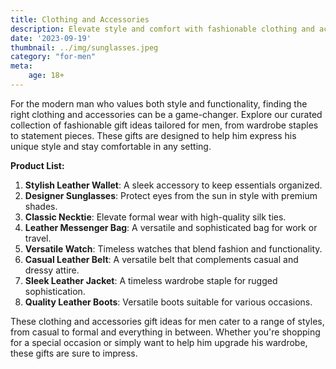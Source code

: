 ```yaml
---
title: Clothing and Accessories
description: Elevate style and comfort with fashionable clothing and accessories gift ideas for men.
date: '2023-09-19'
thumbnail: ../img/sunglasses.jpeg
category: "for-men"
meta:
    age: 18+
---
```

For the modern man who values both style and functionality, finding the right clothing and accessories can be a game-changer. Explore our curated collection of fashionable gift ideas tailored for men, from wardrobe staples to statement pieces. These gifts are designed to help him express his unique style and stay comfortable in any setting.

**Product List:**
1. **Stylish Leather Wallet**: A sleek accessory to keep essentials organized.
2. **Designer Sunglasses**: Protect eyes from the sun in style with premium shades.
3. **Classic Necktie**: Elevate formal wear with high-quality silk ties.
4. **Leather Messenger Bag**: A versatile and sophisticated bag for work or travel.
5. **Versatile Watch**: Timeless watches that blend fashion and functionality.
6. **Casual Leather Belt**: A versatile belt that complements casual and dressy attire.
7. **Sleek Leather Jacket**: A timeless wardrobe staple for rugged sophistication.
8. **Quality Leather Boots**: Versatile boots suitable for various occasions.

These clothing and accessories gift ideas for men cater to a range of styles, from casual to formal and everything in between. Whether you're shopping for a special occasion or simply want to help him upgrade his wardrobe, these gifts are sure to impress.
